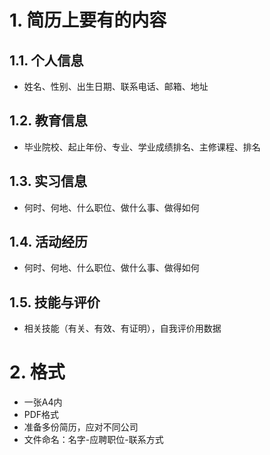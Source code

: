 # 1. 简历上要有的内容
## 1.1. 个人信息
  - 姓名、性别、出生日期、联系电话、邮箱、地址
## 1.2. 教育信息
  - 毕业院校、起止年份、专业、学业成绩排名、主修课程、排名
## 1.3. 实习信息
  - 何时、何地、什么职位、做什么事、做得如何
## 1.4. 活动经历
  - 何时、何地、什么职位、做什么事、做得如何
## 1.5. 技能与评价
  - 相关技能（有关、有效、有证明），自我评价用数据

# 2. 格式
  - 一张A4内
  - PDF格式
  - 准备多份简历，应对不同公司
  - 文件命名：名字-应聘职位-联系方式
